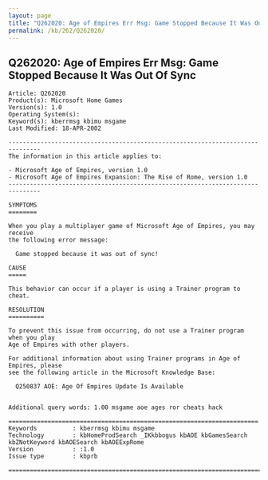 ```yaml
---
layout: page
title: "Q262020: Age of Empires Err Msg: Game Stopped Because It Was Out Of Sync"
permalink: /kb/262/Q262020/
---
```


## Q262020: Age of Empires Err Msg: Game Stopped Because It Was Out Of Sync

	Article: Q262020
	Product(s): Microsoft Home Games
	Version(s): 1.0
	Operating System(s): 
	Keyword(s): kberrmsg kbimu msgame
	Last Modified: 18-APR-2002
	
	-------------------------------------------------------------------------------
	The information in this article applies to:
	
	- Microsoft Age of Empires, version 1.0 
	- Microsoft Age of Empires Expansion: The Rise of Rome, version 1.0 
	-------------------------------------------------------------------------------
	
	SYMPTOMS
	========
	
	When you play a multiplayer game of Microsoft Age of Empires, you may receive
	the following error message:
	
	  Game stopped because it was out of sync!
	
	CAUSE
	=====
	
	This behavior can occur if a player is using a Trainer program to cheat.
	
	RESOLUTION
	==========
	
	To prevent this issue from occurring, do not use a Trainer program when you play
	Age of Empires with other players.
	
	For additional information about using Trainer programs in Age of Empires, please
	see the following article in the Microsoft Knowledge Base:
	
	  Q250837 AOE: Age Of Empires Update Is Available
	
	
	Additional query words: 1.00 msgame aoe ages ror cheats hack
	
	======================================================================
	Keywords          : kberrmsg kbimu msgame 
	Technology        : kbHomeProdSearch _IKkbbogus kbAOE kbGamesSearch kbZNotKeyword kbAOESearch kbAOEExpRome
	Version           : :1.0
	Issue type        : kbprb
	
	=============================================================================
	
